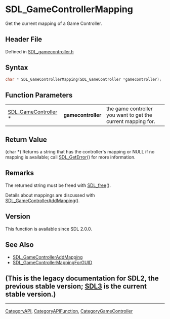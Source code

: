 # SDL_GameControllerMapping

Get the current mapping of a Game Controller.

## Header File

Defined in [SDL_gamecontroller.h](https://github.com/libsdl-org/SDL/blob/SDL2/include/SDL_gamecontroller.h)

## Syntax

```c
char * SDL_GameControllerMapping(SDL_GameController *gamecontroller);
```

## Function Parameters

|                                            |                    |                                                              |
| ------------------------------------------ | ------------------ | ------------------------------------------------------------ |
| [SDL_GameController](SDL_GameController) * | **gamecontroller** | the game controller you want to get the current mapping for. |

## Return Value

(char *) Returns a string that has the controller's mapping or NULL if no
mapping is available; call [SDL_GetError](SDL_GetError)() for more
information.

## Remarks

The returned string must be freed with [SDL_free](SDL_free)().

Details about mappings are discussed with
[SDL_GameControllerAddMapping](SDL_GameControllerAddMapping)().

## Version

This function is available since SDL 2.0.0.

## See Also

- [SDL_GameControllerAddMapping](SDL_GameControllerAddMapping)
- [SDL_GameControllerMappingForGUID](SDL_GameControllerMappingForGUID)


## (This is the legacy documentation for SDL2, the previous stable version; [SDL3](https://wiki.libsdl.org/SDL3/) is the current stable version.)



----
[CategoryAPI](CategoryAPI), [CategoryAPIFunction](CategoryAPIFunction), [CategoryGameController](CategoryGameController)

